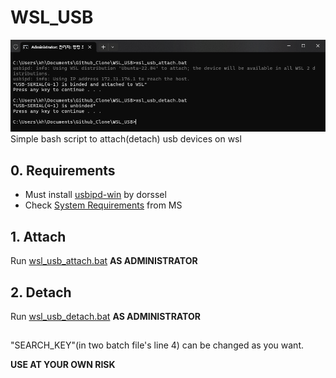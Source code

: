 # WSL_USB

![run.png](image%2Frun.png)
Simple bash script to attach(detach) usb devices on wsl

## 0. Requirements
- Must install [usbipd-win](https://github.com/dorssel/usbipd-win/releases) by dorssel
- Check [System Requirements](https://github.com/dorssel/usbipd-win/releases) from MS

## 1. Attach
Run [wsl_usb_attach.bat](wsl_usb_attach.bat) **AS ADMINISTRATOR**

## 2. Detach
Run [wsl_usb_detach.bat](wsl_usb_detach.bat) **AS ADMINISTRATOR**

##
"SEARCH_KEY"(in two batch file's line 4) can be changed as you want.

**USE AT YOUR OWN RISK**